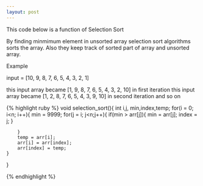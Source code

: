 ```yaml
---
layout: post
---
```


This code below is a function of Selection Sort

By finding minmimum element in unsorted array selection sort algorithms sorts the array. Also they keep track of sorted part of array and unsorted array.

Example

input = [10, 9, 8, 7, 6, 5, 4, 3, 2, 1]

this input array became [1, 9, 8, 7, 6, 5, 4, 3, 2, 10] in first iteration
this input array became [1, 2, 8, 7, 6, 5, 4, 3, 9, 10] in second iteration and so on


{% highlight ruby %}
void selection_sort(){
	int i,j, min,index,temp;
	for(i = 0; i<n; i++){
		min = 9999;
		for(j = i; j<n;j++){
			if(min > arr[j]){
				min = arr[j];
				index = j;
			}
			
			
		}
		temp = arr[i];
		arr[i] = arr[index];
		arr[index] = temp;
	}

	
}

{% endhighlight %}